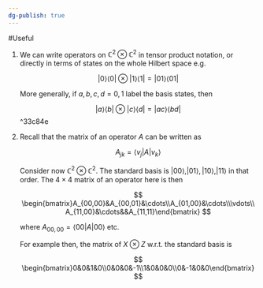 ```yaml
---
dg-publish: true
---
```

#Useful

1. We can write operators on $\mathbb{C}^2\otimes \mathbb{C} ^2$ in tensor product notation, or directly in terms of states on the whole Hilbert space e.g.
    
    $$ |0\rangle\langle0|\otimes |1\rangle\langle1|=|01\rangle\langle01| $$
    
    More generally, if $a,b,c,d=0,1$ label the basis states, then
    
    $$ |a\rangle\langle b|\otimes |c\rangle\langle d|=|ac\rangle\langle bd| $$
     ^33c84e
2. Recall that the matrix of an operator $A$ can be written as
    
    $$ A_{jk}=\langle v_j|A|v_k\rangle $$
    
    Consider now $\mathbb{C}^2\otimes \mathbb{C} ^2$. The standard basis is $|00\rangle, |01\rangle, |10\rangle,|11\rangle$ in that order. The $4\times 4$ matrix of an operator here is then
    
    $$ \begin{bmatrix}A_{00,00}&A_{00,01}&\cdots\\A_{01,00}&\cdots\\\vdots\\A_{11,00}&\cdots&&A_{11,11}\end{bmatrix} $$
    
    where $A_{00,00}=\langle00|A|00\rangle$ etc.
    
    For example then, the matrix of $X\otimes Z$ w.r.t. the standard basis is
    
    $$ \begin{bmatrix}0&0&1&0\\0&0&0&-1\\1&0&0&0\\0&-1&0&0\end{bmatrix} $$